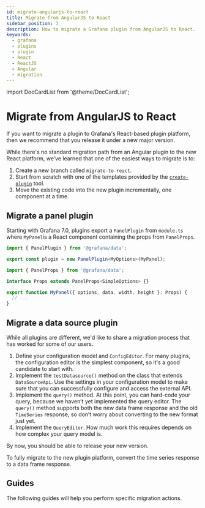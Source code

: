 ```yaml
---
id: migrate-angularjs-to-react
title: Migrate from AngularJS to React
sidebar_position: 3
description: How to migrate a Grafana plugin from AngularJS to React.
keywords:
  - grafana
  - plugins
  - plugin
  - React
  - ReactJS
  - Angular
  - migration
---
```


import DocCardList from '@theme/DocCardList';

# Migrate from AngularJS to React

If you want to migrate a plugin to Grafana's React-based plugin platform, then we recommend that you release it under a new major version.

While there's no standard migration path from an Angular plugin to the new React platform, we’ve learned that one of the easiest ways to migrate is to:

1. Create a new branch called `migrate-to-react`.
1. Start from scratch with one of the templates provided by the [`create-plugin`](https://www.npmjs.com/package/@grafana/create-plugin) tool.
1. Move the existing code into the new plugin incrementally, one component at a time.

## Migrate a panel plugin

Starting with Grafana 7.0, plugins export a `PanelPlugin` from `module.ts` where `MyPanel`is a React component containing the props from `PanelProps`.

```ts title="src/module.ts"
import { PanelPlugin } from '@grafana/data';

export const plugin = new PanelPlugin<MyOptions>(MyPanel);
```

```ts title="src/MyPanel.tsx"
import { PanelProps } from '@grafana/data';

interface Props extends PanelProps<SimpleOptions> {}

export function MyPanel({ options, data, width, height }: Props) {
  // ...
}
```

## Migrate a data source plugin

While all plugins are different, we'd like to share a migration process that has worked for some of our users.

1. Define your configuration model and `ConfigEditor`. For many plugins, the configuration editor is the simplest component, so it's a good candidate to start with.
1. Implement the `testDatasource()` method on the class that extends `DataSourceApi`. Use the settings in your configuration model to make sure that you can successfully configure and access the external API.
1. Implement the `query()` method. At this point, you can hard-code your query, because we haven’t yet implemented the query editor. The `query()` method supports both the new data frame response and the old `TimeSeries` response, so don’t worry about converting to the new format just yet.
1. Implement the `QueryEditor`. How much work this requires depends on how complex your query model is.

By now, you should be able to release your new version.

To fully migrate to the new plugin platform, convert the time series response to a data frame response.

## Guides

The following guides will help you perform specific migration actions.

<DocCardList />
